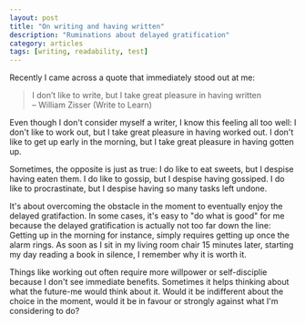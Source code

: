 ```yaml
---
layout: post
title: "On writing and having written"
description: "Ruminations about delayed gratification"
category: articles
tags: [writing, readability, test]
---
```

Recently I came across a quote that immediately stood out at me: 

> I don’t like to write, but I take great pleasure in having written <br>
> – William Zisser (Write to Learn)

Even though I don't consider myself a writer, I know this feeling all too well:
I don't like to work out, but I take great pleasure in having worked out.
I don't like to get up early in the morning, but I take great pleasure in having gotten up.

Sometimes, the opposite is just as true:
I do like to eat sweets, but I despise having eaten them.
I do like to gossip, but I despise having gossiped.
I do like to procrastinate, but I despise having so many tasks left undone.

It's about overcoming the obstacle in the moment to eventually enjoy the delayed gratifaction.
In some cases, it's easy to "do what is good" for me because the delayed gratification is actually not too far down the line:
Getting up in the morning for instance, simply requires getting up once the alarm rings.
As soon as I sit in my living room chair 15 minutes later, starting my day reading a book in silence, I remember why it is worth it.

Things like working out often require more willpower or self-disciplie because I don't see immediate benefits.
Sometimes it helps thinking about what the future-me would think about it.
Would it be indifferent about the choice in the moment, would it be in favour or strongly against what I'm considering to do?
